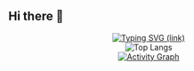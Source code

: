 ## Hi there 👋

<!--
**GuQiuhan/GuQiuhan** is a ✨ _special_ ✨ repository because its `README.md` (this file) appears on your GitHub profile.

Here are some ideas to get you started:

- 🔭 I’m currently working on ...
- 🌱 I’m currently learning ...
- 👯 I’m looking to collaborate on ...
- 🤔 I’m looking for help with ...
- 💬 Ask me about ...
- 📫 How to reach me: ...
- 😄 Pronouns: ...
- ⚡ Fun fact: ...
-->

<p align="center">
  <a href="https://git.io/typing-svg">
    <img src="https://readme-typing-svg.demolab.com?font=Bitcount+Single+Ink&pause=1000&width=435&lines=Welcome.+Hope+you+have+fun+here+:%29" alt="Typing SVG (link)" />
  </a>  
  <br/>
  <img src="https://github-readme-stats.vercel.app/api/top-langs/?username=GuQiuhan" alt="Top Langs" />
  <br/>
  <a href="https://github.com/ashutosh00710/github-readme-activity-graph">
    <img src="https://github-readme-activity-graph.vercel.app/graph?username=GuQiuhan&theme=github-light" alt="Activity Graph" />
  </a>
</p>
